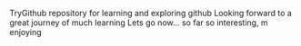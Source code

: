 TryGithub repository for learning and exploring github
Looking forward to a great journey of much learning
Lets go now...
so far so interesting, m enjoying

